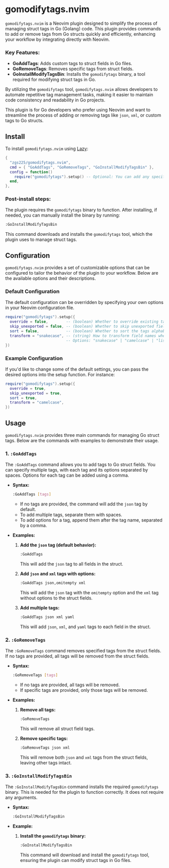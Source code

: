 # gomodifytags.nvim

`gomodifytags.nvim` is a Neovim plugin designed to simplify the process of managing struct tags in Go (Golang) code. This plugin provides commands to add or remove tags from Go structs quickly and efficiently, enhancing your workflow by integrating directly with Neovim.

### Key Features:
- **GoAddTags**: Adds custom tags to struct fields in Go files.
- **GoRemoveTags**: Removes specific tags from struct fields.
- **GoInstallModifyTagsBin**: Installs the `gomodifytags` binary, a tool required for modifying struct tags in Go.

By utilizing the `gomodifytags` tool, `gomodifytags.nvim` allows developers to automate repetitive tag management tasks, making it easier to maintain code consistency and readability in Go projects. 

This plugin is for Go developers who prefer using Neovim and want to streamline the process of adding or removing tags like `json`, `xml`, or custom tags to Go structs.

## Install

To install `gomodifytags.nvim` using [Lazy](https://github.com/folke/lazy.nvim):

```lua
{
  "zgs225/gomodifytags.nvim",
  cmd = { "GoAddTags", "GoRemoveTags", "GoInstallModifyTagsBin" },
  config = function()
    require("gomodifytags").setup() -- Optional: You can add any specific configuration here if needed.
  end,
},
```

### Post-install steps:
The plugin requires the `gomodifytags` binary to function. After installing, if needed, you can manually install the binary by running:

```bash
:GoInstallModifyTagsBin
```

This command downloads and installs the `gomodifytags` tool, which the plugin uses to manage struct tags.

## Configuration

`gomodifytags.nvim` provides a set of customizable options that can be configured to tailor the behavior of the plugin to your workflow. Below are the available options and their descriptions.

### Default Configuration

The default configuration can be overridden by specifying your own options in your Neovim configuration file.

```lua
require("gomodifytags").setup({
  override = false,        -- (boolean) Whether to override existing tags when adding new ones.
  skip_unexported = false, -- (boolean) Whether to skip unexported fields in structs.
  sort = false,            -- (boolean) Whether to sort the tags alphabetically by the tag key.
  transform = "snakecase", -- (string) How to transform field names when adding tags.
                           -- Options: "snakecase" | "camelcase" | "lispcase" | "pascalcase" | "titlecase" | "keep"
})
```

### Example Configuration

If you'd like to change some of the default settings, you can pass the desired options into the setup function. For instance:

```lua
require("gomodifytags").setup({
  override = true,
  skip_unexported = true,
  sort = true,
  transform = "camelcase",
})
```

## Usage

`gomodifytags.nvim` provides three main commands for managing Go struct tags. Below are the commands with examples to demonstrate their usage.

### 1. `:GoAddTags`

The `:GoAddTags` command allows you to add tags to Go struct fields. You can specify multiple tags, with each tag and its options separated by spaces. Options for each tag can be added using a comma.

- **Syntax:**
  ```bash
  :GoAddTags [tags]
  ```

  - If no tags are provided, the command will add the `json` tag by default.
  - To add multiple tags, separate them with spaces.
  - To add options for a tag, append them after the tag name, separated by a comma.

- **Examples:**

  1. **Add the `json` tag (default behavior):**
     ```bash
     :GoAddTags
     ```
     This will add the `json` tag to all fields in the struct.

  2. **Add `json` and `xml` tags with options:**
     ```bash
     :GoAddTags json,omitempty xml
     ```
     This will add the `json` tag with the `omitempty` option and the `xml` tag without options to the struct fields.

  3. **Add multiple tags:**
     ```bash
     :GoAddTags json xml yaml
     ```
     This will add `json`, `xml`, and `yaml` tags to each field in the struct.

### 2. `:GoRemoveTags`

The `:GoRemoveTags` command removes specified tags from the struct fields. If no tags are provided, all tags will be removed from the struct fields.

- **Syntax:**
  ```bash
  :GoRemoveTags [tags]
  ```

  - If no tags are provided, all tags will be removed.
  - If specific tags are provided, only those tags will be removed.

- **Examples:**

  1. **Remove all tags:**
     ```bash
     :GoRemoveTags
     ```
     This will remove all struct field tags.

  2. **Remove specific tags:**
     ```bash
     :GoRemoveTags json xml
     ```
     This will remove both `json` and `xml` tags from the struct fields, leaving other tags intact.

### 3. `:GoInstallModifyTagsBin`

The `:GoInstallModifyTagsBin` command installs the required `gomodifytags` binary. This is needed for the plugin to function correctly. It does not require any arguments.

- **Syntax:**
  ```bash
  :GoInstallModifyTagsBin
  ```

- **Example:**
  1. **Install the `gomodifytags` binary:**
     ```bash
     :GoInstallModifyTagsBin
     ```
     This command will download and install the `gomodifytags` tool, ensuring the plugin can modify struct tags in Go files.
